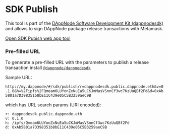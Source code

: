 # SDK Publish

This tool is part of the [DAppNode Software Development Kit
(dappnodesdk)](https://github.com/dappnode/DAppNodeSDK) and allows to sign DAppNode package release transactions
with Metamask.

[Open SDK Pubish web app tool](https://dappnode.github.io/sdk-publish/)

### Pre-filled URL

To generate a pre-filled URL with the parameters to publish a release transaction install [`@dappnode/dappnodesdk`](https://github.com/dappnode/DAppNodeSDK)

Sample URL:

`http://my.dappnode/#/sdk/publish/r=dappnodesdk.public.dappnode.eth&v=0.1.0&h=%2Fipfs%2FQmeam6LUYonZxNuEa5uCKJmMasVSnnCf3wc7KzUuQBf2Fd&d=0xAb5801a7D398351b8bE11C439e05C5B3259aeC9B`

which has URL search params (URI encoded):

```
r: dappnodesdk.public.dappnode.eth
v: 0.1.0
h: /ipfs/Qmeam6LUYonZxNuEa5uCKJmMasVSnnCf3wc7KzUuQBf2Fd
d: 0xAb5801a7D398351b8bE11C439e05C5B3259aeC9B
```
